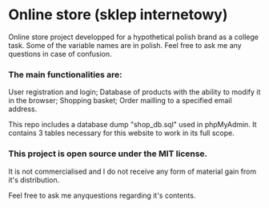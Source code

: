 # Online store (sklep internetowy)
Online store project developped for a hypothetical polish brand as a college task. Some of the variable names are in polish. Feel free to ask me any questions in case of confusion.

### The main functionalities are:
User registration and login;
Database of products with the ability to modify it in the browser;
Shopping basket;
Order mailling to a specified email address.

This repo includes a database dump "shop_db.sql" used in phpMyAdmin. It contains 3 tables necessary for this website to work in its full scope.

### This project is open source under the MIT license.
It is not commercialised and I do not receive any form of material gain from it's distribution.

Feel free to ask me anyquestions regarding it's contents.

